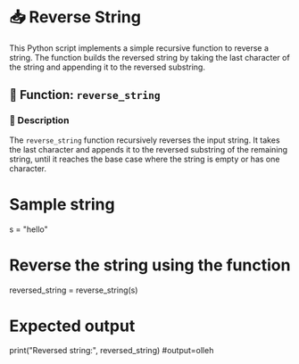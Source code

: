 # 📥 Reverse String

This Python script implements a simple recursive function to reverse a string. The function builds the reversed string by taking the last character of the string and appending it to the reversed substring.

## 📜 Function: `reverse_string`

### 📝 Description
The `reverse_string` function recursively reverses the input string. It takes the last character and appends it to the reversed substring of the remaining string, until it reaches the base case where the string is empty or has one character.

# Sample string
s = "hello"

# Reverse the string using the function
reversed_string = reverse_string(s)

# Expected output
print("Reversed string:", reversed_string)
#output=olleh
